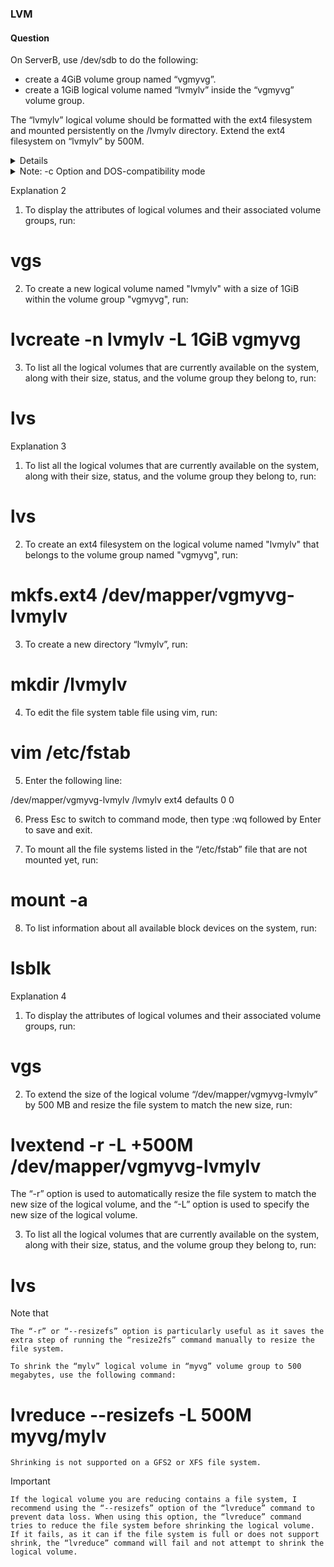 ### LVM

#### Question

On ServerB, use /dev/sdb to do the following:

- create a 4GiB volume group named “vgmyvg”.
- create a 1GiB logical volume named “lvmylv” inside the “vgmyvg” volume group.

The “lvmylv” logical volume should be formatted with the ext4 filesystem and mounted persistently on the /lvmylv directory.
Extend the ext4 filesystem on “lvmylv” by 500M.

<details>


1. To list information about all available block devices on the system, run:
```
lsblk
```
2. To create a partition table on the block device "/dev/sdb" using the fdisk utility, run:
```
fdisk -c /dev/sdb
```
The "-c" option enables compatibility mode, which ensures that the partition table is compatible with older operating systems.


- n //new partition
- p //partition type: "p" for primary
- 1 //partition number
-  Press Enter to confirm the first default sector
- +4GiB // Last sector or required size
- l //List known partition types
- t // Change a partition type
- 8e // partition type code
- p //print the partition table
- w //To write the table to disk and exit

- To list all the available disk partitions and their related information, run:
```
fdisk -l
```

14. to display a summary of the physical volumes (PVs) on the system, run:
``
pvs

15. To initialize the physical volume “/dev/sdb1” for use by LVM to be allowed for use in a volume group (VG), run:
```
pvcreate /dev/sdb1
```
16. To verify, run:
```
pvs
```
17. To display the attributes of logical volumes and their associated volume groups, run:
```
vgs
```
18. To create a new volume group named "vgmyvg" and adds the physical volume /dev/sdb1 to it, run:
```
vgcreate vgmyvg /dev/sdb1
```
19. To verify, run:
```
vgs
```
</details>

<details><summary> Note: -c Option and DOS-compatibility mode </summary>
I used the “-c” option to turn off the DOS-compatible mode, which I recommended while creating partitions. Because DOS does not allow a partition to start (or end) the middle of a cylinder, it assumes the partition table is corrupt when it sees this and won't boot from any partition on the disk.

Note that
    The “-c” option is used to specify the compatibility mode 'dos' or 'nondos'. The default is the nondos mode.
    For backward compatibility, it is possible to use the option without the mode argument; in that case, the default is used.
</details>


Explanation 2

1. To display the attributes of logical volumes and their associated volume groups, run:

# vgs

2. To create a new logical volume named "lvmylv" with a size of 1GiB within the volume group "vgmyvg", run:

# lvcreate -n lvmylv -L 1GiB vgmyvg

3. To list all the logical volumes that are currently available on the system, along with their size, status, and the volume group they belong to, run:

# lvs


Explanation 3

1. To list all the logical volumes that are currently available on the system, along with their size, status, and the volume group they belong to, run:

# lvs

2. To create an ext4 filesystem on the logical volume named "lvmylv" that belongs to the volume group named "vgmyvg", run:

# mkfs.ext4 /dev/mapper/vgmyvg-lvmylv

3. To create a new directory “lvmylv”, run:

# mkdir /lvmylv

4. To edit the file system table file using vim, run:

# vim /etc/fstab

5. Enter the following line:

/dev/mapper/vgmyvg-lvmylv /lvmylv ext4 defaults 0 0

6. Press Esc to switch to command mode, then type :wq followed by Enter to save and exit.

7. To mount all the file systems listed in the “/etc/fstab” file that are not mounted yet, run:

# mount -a

8. To list information about all available block devices on the system, run:

# lsblk


Explanation 4

1. To display the attributes of logical volumes and their associated volume groups, run:

# vgs

2. To extend the size of the logical volume “/dev/mapper/vgmyvg-lvmylv” by 500 MB and resize the file system to match the new size, run:

# lvextend -r -L +500M /dev/mapper/vgmyvg-lvmylv

The “-r” option is used to automatically resize the file system to match the new size of the logical volume, and the “-L” option is used to specify the new size of the logical volume.

3. To list all the logical volumes that are currently available on the system, along with their size, status, and the volume group they belong to, run:

# lvs


Note that

    The “-r” or “--resizefs” option is particularly useful as it saves the extra step of running the “resize2fs” command manually to resize the file system.

    To shrink the “mylv” logical volume in “myvg” volume group to 500 megabytes, use the following command:

# lvreduce --resizefs -L 500M myvg/mylv

    Shrinking is not supported on a GFS2 or XFS file system.

Important

    If the logical volume you are reducing contains a file system, I recommend using the “--resizefs” option of the “lvreduce” command to prevent data loss. When using this option, the “lvreduce” command tries to reduce the file system before shrinking the logical volume. If it fails, as it can if the file system is full or does not support shrink, the “lvreduce” command will fail and not attempt to shrink the logical volume.